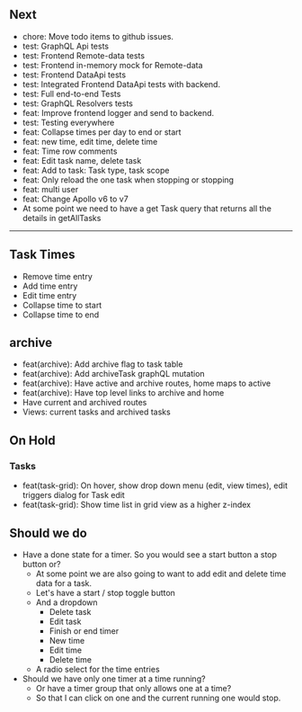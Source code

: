 ## Next

- chore: Move todo items to github issues.
- test: GraphQL Api tests
- test: Frontend Remote-data tests
- test: Frontend in-memory mock for Remote-data
- test: Frontend DataApi tests
- test: Integrated Frontend DataApi tests with backend.
- test: Full end-to-end Tests
- test: GraphQL Resolvers tests
- feat: Improve frontend logger and send to backend.
- test: Testing everywhere
- feat: Collapse times per day to end or start
- feat: new time, edit time, delete time
- feat: Time row comments
- feat: Edit task name, delete task
- feat: Add to task: Task type, task scope
- feat: Only reload the one task when stopping or stopping
- feat: multi user
- feat: Change Apollo v6 to v7
- At some point we need to have a get Task query that returns all the details in getAllTasks

---

## Task Times

- Remove time entry
- Add time entry
- Edit time entry
- Collapse time to start
- Collapse time to end

## archive

- feat(archive): Add archive flag to task table
- feat(archive): Add archiveTask graphQL mutation
- feat(archive): Have active and archive routes, home maps to active
- feat(archive): Have top level links to archive and home
- Have current and archived routes
- Views: current tasks and archived tasks

## On Hold

### Tasks

- feat(task-grid): On hover, show drop down menu (edit, view times), edit triggers dialog for Task edit
- feat(task-grid): Show time list in grid view as a higher z-index

## Should we do

- Have a done state for a timer. So you would see a start button a stop button or?
  - At some point we are also going to want to add edit and delete time data for a task.
  - Let's have a start / stop toggle button
  - And a dropdown
    - Delete task
    - Edit task
    - Finish or end timer
    - New time
    - Edit time
    - Delete time
  - A radio select for the time entries
- Should we have only one timer at a time running?
  - Or have a timer group that only allows one at a time?
  - So that I can click on one and the current running one would stop.
